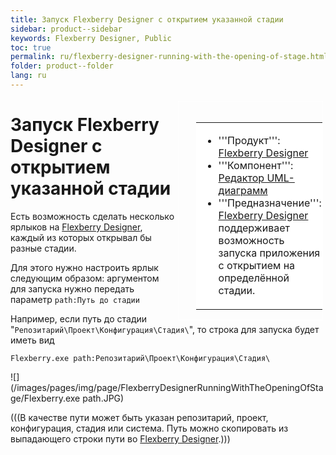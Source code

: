 ```yaml
---
title: Запуск Flexberry Designer с открытием указанной стадии
sidebar: product--sidebar
keywords: Flexberry Designer, Public
toc: true
permalink: ru/flexberry-designer-running-with-the-opening-of-stage.html
folder: product--folder
lang: ru
---
```


<div style="margin:5px; padding-left:28px; float:right; width:40%; outline:1px solid white;"> <br> <table border="0" width="100%" bgcolor="#6495ED"> <tbody><tr><td bgcolor="#FFFFFF"> 

* '''Продукт''': [Flexberry Designer](flexberry-designer.html)
* '''Компонент''': [Редактор UML-диаграмм](editing-diagram.html)
* '''Предназначение''': [Flexberry Designer](flexberry-designer.html) поддерживает возможность запуска приложения с открытием на определённой стадии.
</td>
</tr></tbody></table></a>
</div>

# Запуск Flexberry Designer с открытием указанной стадии
Есть возможность сделать несколько ярлыков на [Flexberry Designer](flexberry-designer.html), каждый из которых открывал бы разные стадии.

Для этого нужно настроить ярлык следующим образом: аргументом для запуска нужно передать параметр `path:Путь до стадии`

Например, если путь до стадии "`Репозитарий\Проект\Конфигурация\Стадия\`", то строка для запуска будет иметь вид
```
Flexberry.exe path:Репозитарий\Проект\Конфигурация\Стадия\
```

![](/images/pages/img/page/FlexberryDesignerRunningWithTheOpeningOfStage/Flexberry.exe path.JPG)

(((<msg type=note head='Путь для запуска'>В качестве пути может быть указан репозитарий, проект, конфигурация, стадия или система. Путь можно скопировать из выпадающего строки пути во [Flexberry Designer](flexberry-designer.html).</msg>)))
